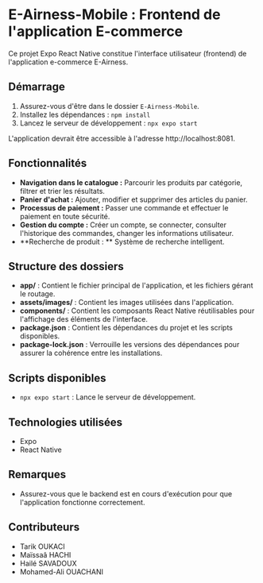 # E-Airness-Mobile : Frontend de l'application E-commerce

Ce projet Expo React Native constitue l'interface utilisateur (frontend) de l'application e-commerce E-Airness.

## Démarrage

1.  Assurez-vous d'être dans le dossier `E-Airness-Mobile`.
2.  Installez les dépendances : `npm install` 
3.  Lancez le serveur de développement : `npx expo start` 

L'application devrait être accessible à l'adresse http://localhost:8081.

## Fonctionnalités

* **Navigation dans le catalogue :** Parcourir les produits par catégorie, filtrer et trier les résultats.
* **Panier d'achat :** Ajouter, modifier et supprimer des articles du panier.
* **Processus de paiement :** Passer une commande et effectuer le paiement en toute sécurité.
* **Gestion du compte :** Créer un compte, se connecter, consulter l'historique des commandes, changer les informations utilisateur.
* **Recherche de produit : ** Système de recherche intelligent.
  
## Structure des dossiers

*   **app/** : Contient le fichier principal de l'application, et les fichiers gérant le routage.
*   **assets/images/** : Contient les images utilisées dans l'application.
*   **components/** : Contient les composants React Native réutilisables pour l'affichage des éléments de l'interface.
*   **package.json** : Contient les dépendances du projet et les scripts disponibles.
*   **package-lock.json** : Verrouille les versions des dépendances pour assurer la cohérence entre les installations.

## Scripts disponibles

*   `npx expo start` : Lance le serveur de développement.

## Technologies utilisées

*   Expo 
*   React Native

## Remarques

*   Assurez-vous que le backend est en cours d'exécution pour que l'application fonctionne correctement.

## Contributeurs

* Tarik OUKACI
* Maïssaâ HACHI
* Hailé SAVADOUX
* Mohamed-Ali OUACHANI
